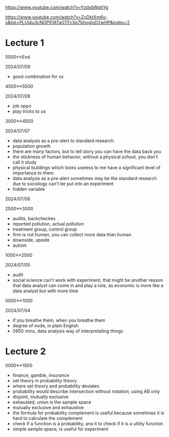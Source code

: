 https://www.youtube.com/watch?v=YzdxbWqtiYg

https://www.youtube.com/watch?v=ZyDktXm6v-s&list=PLUl4u3cNGP61ATaGTFcSp7bhogloD2wHP&index=2

# Lecture 1

5500<->End

2024/07/09

- good combination for xx

4500<->5500

2024/07/08

- job oppo
- play tricks to us

3000<->4500

2024/07/07

- data analysis as a pre-alert to standard research
- population growth
- there are many factors, but to tell story you can have the data back you
- the stickness of human behavior, without a physical school, you don't call it study
- physical buildings which looks useless to me have a significant level of importance to them
- data analysis as a pre-alert sometimes may be the standard research due to sociology can't be put into an experiment
- hidden variable

2024/07/06

2500<->3000

- audits, backcheckes
- reported pollution, actual pollution
- treatment group, control group
- firm is not human, you can collect more data than human
- downside, upside
- autism

1000<->2500

2024/07/05

- audit
- social science can't work with experiment, that might be another reason that data analyst can come in and play a role, as economic is more like a data analyst but with more time

0000<->1000

2024/07/04

- if you breathe them, when you breathe them
- degree of node, in plain English
- 0950 mins, data analysis way of interpretating things 

# Lecture 2

0000<->1500

- finance, gamble, insurance
- set theory in probability theory
- where set theory and probability deviates
- probability would describe intersection without notation, using AB only
- disjoint, mutually exclusive
- exhausted, union is the sample space
- mutually exclusive and exhaustive
- the formula for probability complement is useful because sometimes it is hard to calculate the complement
- check if a function is a probability, ana it to check if it is a utility function
- simple sample space, is useful for experiment
